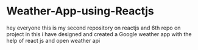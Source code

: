 # Weather-App-using-Reactjs
hey everyone this is my second repository on reactjs and 6th repo on project in this i have designed and created a Google weather app with the help of react js and open weather api
